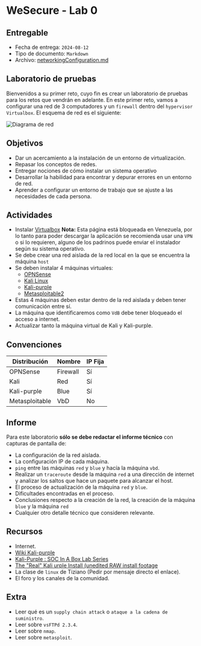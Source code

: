 # WeSecure - Lab 0

## Entregable

- Fecha de entrega: `2024-08-12`
- Tipo de documento: `Markdown`
- Archivo: [networkingConfiguration.md](./documentation/Lab0/networkingConfig.md)

## Laboratorio de pruebas

Bienvenidos a su primer reto, cuyo fin es crear un laboratorio de pruebas para los retos que vendrán en adelante. En este primer reto, vamos a configurar una red de 3 computadores y un `firewall` dentro del `hypervisor Virtualbox`. El esquema de red es el siguiente:

![Diagrama de red](./imagenes/diagramared.png)

## Objetivos

- Dar un acercamiento a la instalación de un entorno de virtualización.
- Repasar los conceptos de redes.
- Entregar nociones de cómo instalar un sistema operativo
- Desarrollar la habilidad para encontrar y depurar errores en un entorno de red.
- Aprender a configurar un entorno de trabajo que se ajuste a las necesidades de cada persona.

## Actividades

- Instalar [Virtualbox](https://www.virtualbox.org/) **Nota:** Esta página está bloqueada en Venezuela, por lo tanto para poder descargar la aplicación se recomienda usar una `VPN` o si lo requieren, alguno de los padrinos puede enviar el instalador según su sistema operativo.
- Se debe crear una red aislada de la red local en la que se encuentra la máquina `host`
- Se deben instalar 4 máquinas virtuales:
  - [OPNSense](https://opnsense.org/)
  - [Kali Linux](https://www.kali.org/get-kali/)
  - [Kali-purple](https://www.kali.org/get-kali/)
  - [Metasploitable2](https://sourceforge.net/projects/metasploitable/files/Metasploitable2/)
- Estas 4 máquinas deben estar dentro de la red aislada y deben tener comunicación entre sí.
- La máquina que identificaremos como `VdB` debe tener bloqueado el acceso a internet.
- Actualizar tanto la máquina virtual de Kali y Kali-purple.

## Convenciones

| Distribución   | Nombre   | IP Fija |
| -------------- | -------- | ------- |
| OPNSense       | Firewall | Sí      |
| Kali           | Red      | Sí      |
| Kali-purple    | Blue     | Sí      |
| Metasploitable | VbD      | No      |

## Informe

Para este laboratorio **sólo se debe redactar el informe técnico** con capturas de pantalla de:

- La configuración de la red aislada.
- La configuración IP de cada máquina.
- `ping` entre las máquinas `red` y `blue` y hacía la máquina `vbd`.
- Realizar un `traceroute` desde la máquina `red` a una dirección de internet y analizar los saltos que hace un paquete para alcanzar el host.
- El proceso de actualización de la máquina `red` y `blue`.
- Dificultades encontradas en el proceso.
- Conclusiones respecto a la creación de la red, la creación de la máquina `blue` y la máquina `red`
- Cualquier otro detalle técnico que consideren relevante.

## Recursos

- Internet.
- [Wiki Kali-purple](https://gitlab.com/kalilinux/kali-purple/documentation/-/wikis/home)
- [Kali-Purple : SOC In A Box Lab Series](https://www.youtube.com/watch?v=-tMY9GVvvsM&list=PLyJqGMYm0vnOxMapUGkt9DfU4aTTU2vqU)
- [The "Real" Kali urple Install (unedited RAW install footage](https://www.youtube.com/playlist?list=PLrESACtaWMXCveZmAJXoyEZSL26r_bSJR)
- La clase de `linux` de Tiziano (Pedir por mensaje directo el enlace).
- El foro y los canales de la comunidad.

## Extra

- Leer qué es un `supply chain attack` o `ataque a la cadena de suministro`.
- Leer sobre `vsFTPd 2.3.4`.
- Leer sobre `nmap`.
- Leer sobre `metasploit`.
